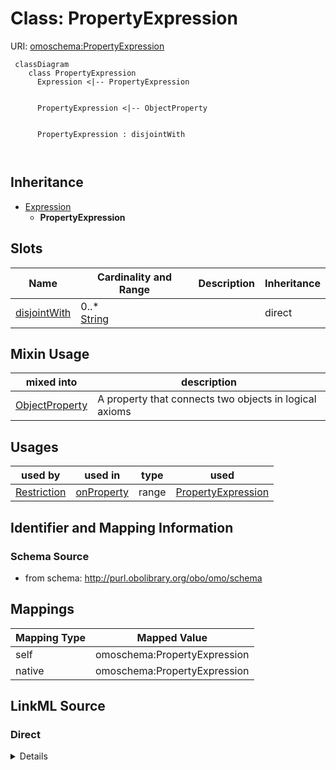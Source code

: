# Class: PropertyExpression



URI: [omoschema:PropertyExpression](http://purl.obolibrary.org/obo/omo/schema/PropertyExpression)



```{mermaid}
 classDiagram
    class PropertyExpression
      Expression <|-- PropertyExpression
      

      PropertyExpression <|-- ObjectProperty
      
      
      PropertyExpression : disjointWith
        
      
```





## Inheritance
* [Expression](Expression.md)
    * **PropertyExpression**



## Slots

| Name | Cardinality and Range | Description | Inheritance |
| ---  | --- | --- | --- |
| [disjointWith](disjointWith.md) | 0..* <br/> [String](String.md) |  | direct |



## Mixin Usage

| mixed into | description |
| --- | --- |
| [ObjectProperty](ObjectProperty.md) | A property that connects two objects in logical axioms |




## Usages

| used by | used in | type | used |
| ---  | --- | --- | --- |
| [Restriction](Restriction.md) | [onProperty](onProperty.md) | range | [PropertyExpression](PropertyExpression.md) |






## Identifier and Mapping Information







### Schema Source


* from schema: http://purl.obolibrary.org/obo/omo/schema





## Mappings

| Mapping Type | Mapped Value |
| ---  | ---  |
| self | omoschema:PropertyExpression |
| native | omoschema:PropertyExpression |





## LinkML Source

<!-- TODO: investigate https://stackoverflow.com/questions/37606292/how-to-create-tabbed-code-blocks-in-mkdocs-or-sphinx -->

### Direct

<details>
```yaml
name: PropertyExpression
from_schema: http://purl.obolibrary.org/obo/omo/schema
rank: 1000
is_a: Expression
mixin: true
slots:
- disjointWith

```
</details>

### Induced

<details>
```yaml
name: PropertyExpression
from_schema: http://purl.obolibrary.org/obo/omo/schema
rank: 1000
is_a: Expression
mixin: true
attributes:
  disjointWith:
    name: disjointWith
    todos:
    - restrict range
    from_schema: http://purl.obolibrary.org/obo/omo/schema
    rank: 1000
    is_a: logical_predicate
    slot_uri: owl:disjointWith
    multivalued: true
    alias: disjointWith
    owner: PropertyExpression
    domain_of:
    - ClassExpression
    - PropertyExpression
    range: string

```
</details>